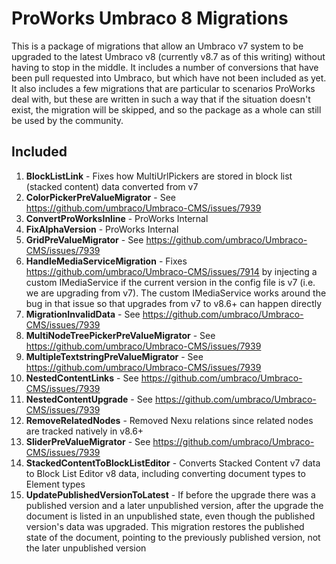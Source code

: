 # ProWorks Umbraco 8 Migrations
This is a package of migrations that allow an Umbraco v7 system to be upgraded to the latest Umbraco v8 (currently v8.7 as of this writing) without having to stop in the middle.  It includes a number of conversions that have been pull requested into Umbraco, but which have not been included as yet.  It also includes a few migrations that are particular to scenarios ProWorks deal with, but these are written in such a way that if the situation doesn't exist, the migration will be skipped, and so the package as a whole can still be used by the community.

## Included
1. **BlockListLink** - Fixes how MultiUrlPickers are stored in block list (stacked content) data converted from v7
2. **ColorPickerPreValueMigrator** - See https://github.com/umbraco/Umbraco-CMS/issues/7939
3. **ConvertProWorksInline** - ProWorks Internal
4. **FixAlphaVersion** - ProWorks Internal
5. **GridPreValueMigrator** - See https://github.com/umbraco/Umbraco-CMS/issues/7939
6. **HandleMediaServiceMigration** - Fixes https://github.com/umbraco/Umbraco-CMS/issues/7914 by injecting a custom IMediaService if the current version in the config file is v7 (i.e. we are upgrading from v7).  The custom IMediaService works around the bug in that issue so that upgrades from v7 to v8.6+ can happen directly
7. **MigrationInvalidData** - See https://github.com/umbraco/Umbraco-CMS/issues/7939
8. **MultiNodeTreePickerPreValueMigrator** - See https://github.com/umbraco/Umbraco-CMS/issues/7939
9. **MultipleTextstringPreValueMigrator** - See https://github.com/umbraco/Umbraco-CMS/issues/7939
10. **NestedContentLinks** - See https://github.com/umbraco/Umbraco-CMS/issues/7939
11. **NestedContentUpgrade** - See https://github.com/umbraco/Umbraco-CMS/issues/7939
12. **RemoveRelatedNodes** - Removed Nexu relations since related nodes are tracked natively in v8.6+
13. **SliderPreValueMigrator** - See https://github.com/umbraco/Umbraco-CMS/issues/7939
14. **StackedContentToBlockListEditor** - Converts Stacked Content v7 data to Block List Editor v8 data, including converting document types to Element types
15. **UpdatePublishedVersionToLatest** - If before the upgrade there was a published version and a later unpublished version, after the upgrade the document is listed in an unpublished state, even though the published version's data was upgraded.  This migration restores the published state of the document, pointing to the previously published version, not the later unpublished version